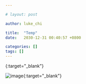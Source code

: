 ```yaml
---

# layout: post

author: luke_chi

title:  "Temp"
date:   2030-12-31 00:40:57 +0800

categories: []
tags: []
---
```


[](){:target="_blank"}

![image](){:target="_blank"}
